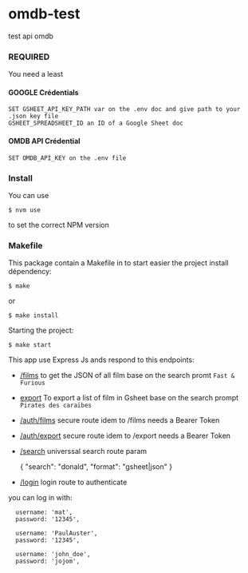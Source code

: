# omdb-test
test api omdb

### REQUIRED
You need a least 

####  GOOGLE Crédentials
    SET GSHEET_API_KEY_PATH var on the .env doc and give path to your .json key file 
    GSHEET_SPREADSHEET_ID an ID of a Google Sheet doc


#### OMDB API Crédential
    SET OMDB_API_KEY on the .env file 

### Install
You can use

    $ nvm use
to set the correct NPM version

### Makefile
This package contain a Makefile in to start easier the project
install dépendency:

    $ make 
or

    $ make install
Starting the project: 

    $ make start


This app use Express Js ands respond to this endpoints:

* [/films](http://localhost:5400/films)
to get the JSON of all film base on the search promt `Fast & Furious`

* [export](http://localhost:5400/export)
To export a list of film in Gsheet base on the search prompt `Pirates des caraïbes`

* [/auth/films](http://localhost:5400/auth/films)
  secure route idem to /films needs a Bearer Token

* [/auth/export](http://localhost:5400/auth/export)
  secure route idem to /export needs a Bearer Token

* [/search](http://localhost:5400/search)
  universsal search route param


    {
     "search": "donald", 
     "format": "gsheet|json" 
    }

* [/login](http://localhost:5400/login)
  login route to authenticate

you can log in with: 


      username: 'mat',
      password: '12345',
 
      username: 'PaulAuster',
      password: '12345',
  
      username: 'john_doe',
      password: 'jojom',
  
